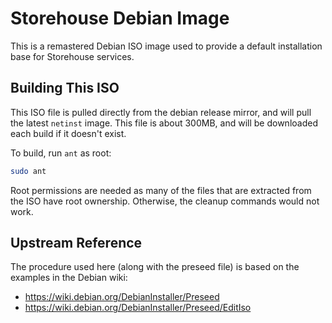 # Storehouse Debian Image

This is a remastered Debian ISO image used to provide a default installation
base for Storehouse services.

## Building This ISO

This ISO file is pulled directly from the debian release mirror, and will pull
the latest `netinst` image.  This file is about 300MB, and will be downloaded
each build if it doesn't exist.

To build, run `ant` as root:

```bash
sudo ant
```

Root permissions are needed as many of the files that are extracted from the ISO
have root ownership.  Otherwise, the cleanup commands would not work.

## Upstream Reference

The procedure used here (along with the preseed file) is based on the examples in the Debian wiki:

* https://wiki.debian.org/DebianInstaller/Preseed
* https://wiki.debian.org/DebianInstaller/Preseed/EditIso
